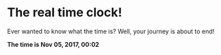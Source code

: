 # The real time clock!

Ever wanted to know what the time is? Well, your journey is about to end!

**The time is Nov 05, 2017, 00:02**
